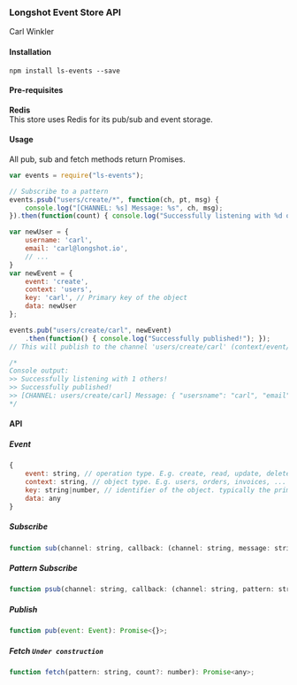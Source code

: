 ### Longshot Event Store API
Carl Winkler

#### Installation
```
npm install ls-events --save
```

#### Pre-requisites
 **Redis**  
 This store uses Redis for its pub/sub and event storage.

#### Usage
All pub, sub and fetch methods return Promises.

```javascript
var events = require("ls-events");

// Subscribe to a pattern
events.psub("users/create/*", function(ch, pt, msg) {
	console.log("[CHANNEL: %s] Message: %s", ch, msg);
}).then(function(count) { console.log("Successfully listening with %d others", count) });

var newUser = {
	username: 'carl',
	email: 'carl@longshot.io',
	// ...
}
var newEvent = {
	event: 'create',
	context: 'users',
	key: 'carl', // Primary key of the object 
	data: newUser
};

events.pub("users/create/carl", newEvent)
	.then(function() { console.log("Successfully published!"); }); 
// This will publish to the channel 'users/create/carl' (context/event/key)

/*
Console output:
>> Successfully listening with 1 others!
>> Successfully published!
>> [CHANNEL: users/create/carl] Message: { "usersname": "carl", "email": "carl@longshot.io" } 
*/
```

#### API

##### Event
```javascript
{
	event: string, // operation type. E.g. create, read, update, delete, ...
	context: string, // object type. E.g. users, orders, invoices, ...
	key: string|number, // identifier of the object. typically the primary key.
	data: any	
}
```

##### Subscribe
```javascript
function sub(channel: string, callback: (channel: string, message: string) =>  void): Promise<{}>;
```

##### Pattern Subscribe
```javascript
function psub(channel: string, callback: (channel: string, pattern: string, message: string) =>  void): Promise<{}>;
```

##### Publish
```javascript
function pub(event: Event): Promise<{}>;
```

##### Fetch `Under construction`
```javascript
function fetch(pattern: string, count?: number): Promise<any>;
```